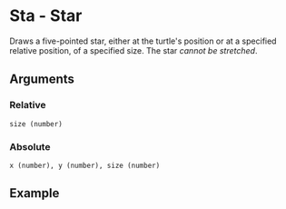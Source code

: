# Sta - Star

Draws a five-pointed star, either at the turtle's position or at a specified relative position, of a specified size. The star _cannot be stretched_. 

## Arguments

### Relative
```size (number)```

### Absolute
```x (number), y (number), size (number)```

## Example

<editor :code="`
Star Example
by Milo Jacobs, John Graphics, and Stampton G. Stampton\n
sta 100.
fil gold.
`"
:code-wordier="`
Star Example
by Milo Jacobs, John Graphics, and Stampton G. Stampton\n
A star is born of 100 wishes.
The sky is a field of gold light.
`"
output-method='canvas'>
</editor>